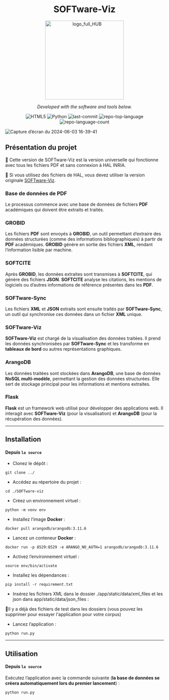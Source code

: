 <p align="center">
    <h1 align="center">SOFTware-Viz</h1>
</p>
<div align="center">
  <img src="https://github.com/user-attachments/assets/43b01db2-450e-4d9d-a805-cb37f861bdb2" alt="logo_full_HUB" width="250" />
</div>

<p align="center">
	<!-- local repository, no metadata badges. -->
<p>
<p align="center">
		<em>Developed with the software and tools below.</em>
</p>
<p align="center">
	<img src="https://img.shields.io/badge/HTML5-E34F26.svg?style=default&logo=HTML5&logoColor=white" alt="HTML5">
	<img src="https://img.shields.io/badge/Python-3776AB.svg?style=default&logo=Python&logoColor=white" alt="Python">
	<img src="https://img.shields.io/github/last-commit/Samuel-Scalbert/SOFTware-Viz?style=default&logo=git&logoColor=white&color=0080ff" alt="last-commit">
	<img src="https://img.shields.io/github/languages/top/Samuel-Scalbert/SOFTware-Viz?style=default&color=0080ff" alt="repo-top-language">
	<img src="https://img.shields.io/github/languages/count/Samuel-Scalbert/SOFTware-Viz?style=default&color=0080ff" alt="repo-language-count">
</p>

![Capture d’écran du 2024-06-03 16-39-41](https://github.com/Samuel-Scalbert/SOFTware-Viz/assets/32683708/6be2a593-0508-4e52-a7cb-2cf28b768f00)

## Présentation du projet

🛑 Cette version de SOFTware-Viz est la version universelle qui fonctionne avec tous les fichiers PDF et sans connexion à HAL INRIA.

🛑 Si vous utilisez des fichiers de HAL, vous devez utiliser la version originale [SOFTware-Viz](https://github.com/Samuel-Scalbert/SOFTware-Viz).

### Base de données de PDF
Le processus commence avec une base de données de fichiers **PDF** académiques qui doivent être extraits et traités.

### GROBID
Les fichiers **PDF** sont envoyés à **GROBID**, un outil permettant d’extraire des données structurées (comme des informations bibliographiques) à partir de **PDF** académiques. **GROBID** génère en sortie des fichiers **XML**, rendant l’information lisible par machine.

### SOFTCITE
Après **GROBID**, les données extraites sont transmises à **SOFTCITE**, qui génère des fichiers **JSON**. **SOFTCITE** analyse les citations, les mentions de logiciels ou d’autres informations de référence présentes dans les **PDF**.

### SOFTware-Sync
Les fichiers **XML** et **JSON** extraits sont ensuite traités par **SOFTware-Sync**, un outil qui synchronise ces données dans un fichier **XML** unique.

### SOFTware-Viz
**SOFTware-Viz** est chargé de la visualisation des données traitées. Il prend les données synchronisées par **SOFTware-Sync** et les transforme en **tableaux de bord** ou autres représentations graphiques.

### ArangoDB
Les données traitées sont stockées dans **ArangoDB**, une base de données **NoSQL multi-modèle**, permettant la gestion des données structurées. Elle sert de stockage principal pour les informations et mentions extraites.

### Flask
**Flask** est un framework web utilisé pour développer des applications web. Il interagit avec **SOFTware-Viz** (pour la visualisation) et **ArangoDB** (pour la récupération des données).

---

## Installation

#### Depuis `la source`

* Clonez le dépôt :<br>
```console
git clone ../
```
* Accédez au répertoire du projet :<br>
```console
cd ./SOFTware-viz
```
* Créez un environnement virtuel :<br>
```console
python -m venv env
```
* Installez l’image **Docker** :<br>
```console
docker pull arangodb/arangodb:3.11.6
```
* Lancez un conteneur **Docker** :<br>
```console
docker run -p 8529:8529 -e ARANGO_NO_AUTH=1 arangodb/arangodb:3.11.6
```
* Activez l’environnement virtuel :<br>
```console
source env/bin/activate
```
* Installez les dépendances :<br>
```console
pip install -r requirement.txt
```
* Insérez les fichiers XML dans le dossier ./app/static/data/xml_files et les json dans app/static/data/json_files :<br>

🛑Il y a déjà des fichiers de test dans les dossiers (vous pouvez les supprimer pour essayer l'application pour votre corpus)

* Lancez l’application :    
```console
python run.py
```
---

## Utilisation

#### Depuis `la source`

Exécutez l’application avec la commande suivante (**la base de données se créera automatiquement lors du premier lancement**) :

```
python run.py
```